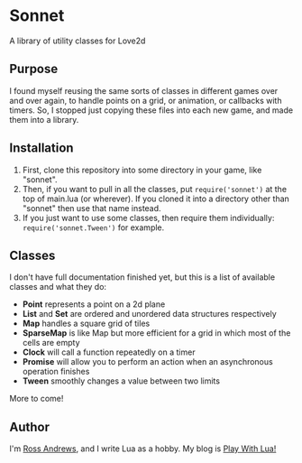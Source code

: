 Sonnet
======

A library of utility classes for Love2d

Purpose
-------

I found myself reusing the same sorts of classes in different games over and over again, to handle points on a grid, or animation, or callbacks with timers. So, I stopped just copying these files into each new game, and made them into a library.

Installation
------------

1. First, clone this repository into some directory in your game, like "sonnet".
2. Then, if you want to pull in all the classes, put <code>require('sonnet')</code> at the top of main.lua (or wherever). If you cloned it into a directory other than "sonnet" then use that name instead.
3. If you just want to use some classes, then require them individually: <code>require('sonnet.Tween')</code> for example.

Classes
-------

I don't have full documentation finished yet, but this is a list of available classes and what they do:

- **Point** represents a point on a 2d plane
- **List** and **Set** are ordered and unordered data structures respectively
- **Map** handles a square grid of tiles
- **SparseMap** is like Map but more efficient for a grid in which most of the cells are empty
- **Clock** will call a function repeatedly on a timer
- **Promise** will allow you to perform an action when an asynchronous operation finishes
- **Tween** smoothly changes a value between two limits

More to come!

Author
------

I'm [Ross Andrews](mailto:ross.andrews@gmail.com), and I write Lua as a hobby. My blog is [Play With Lua!](http://playwithlua.com)
